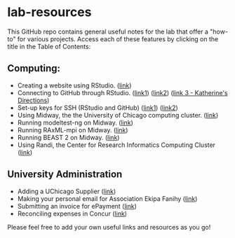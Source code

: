 # lab-resources

This GitHub repo contains general useful notes for the lab that offer a "how-to" for various projects. Access each of these features by clicking on the title in the Table of Contents:

## Computing:
  - Creating a website using RStudio. ([link](http://nickstrayer.me/RMarkdown_Sites_tutorial/))
  - Connecting to GitHub through RStudio. ([link1](https://www.r-bloggers.com/2014/05/rstudio-pushing-to-github-with-ssh-authentication/)) ([link2](https://happygitwithr.com/rstudio-git-github.html)) ([link 3 - Katherine's Directions](https://github.com/brooklabteam/brooklab-resources/blob/main/Setting-up-Git-GitHub-RStudio.md))
  - Set-up keys for SSH (RStudio and GitHub) ([link1](https://happygitwithr.com/ssh-keys.html#ssh-keys)) ([link2](https://docs.github.com/en/authentication/connecting-to-github-with-ssh/about-ssh))
  - Using Midway, the the University of Chicago computing cluster. ([link](https://github.com/brooklabteam/lab-resources/blob/main/midway-how-to.md))
  - Running modeltest-ng on Midway. ([link](https://github.com/brooklabteam/lab-resources/blob/main/modeltest-ng.md))
  - Running RAxML-mpi on Midway. ([link](https://github.com/brooklabteam/brooklab-resources/blob/main/RAxML-mpi.md))
  - Running BEAST 2 on Midway. ([link](https://github.com/brooklabteam/brooklab-resources/blob/main/beast2.md))
  - Using Randi, the Center for Research Informatics Computing Cluster ([link](https://github.com/brooklabteam/brooklab-resources/blob/main/cri-how-to.md))
  
## University Administration
  - Adding a UChicago Supplier ([link](https://github.com/brooklabteam/brooklab-resources/blob/main/adding-a-supplier.md))
  - Making your personal email for Association Ekipa Fanihy ([link](https://github.com/brooklabteam/brooklab-resources/blob/main/ekipafanihy-emails.md))
  - Submitting an invoice for ePayment ([link](https://github.com/brooklabteam/brooklab-resources/blob/main/submitting-epayment.md))
  - Reconciling expenses in Concur ([link](https://github.com/brooklabteam/brooklab-resources/blob/main/how-to-submit-concur-expenses.md))


Please feel free to add your own useful links and resources as you go!


